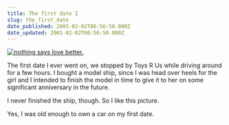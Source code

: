```yaml
---
title: The first date I
slug: the_first_date
date_published: 2001-02-02T06:56:50.000Z
date_updated: 2001-02-02T06:56:50.000Z
---
```


[![nothing says love better.](/images/ship.gif)](http://www.explodingdog.com/june19/sayslove.html)

The first date I ever went on, we stopped by Toys R Us while driving around for a few hours. I bought a model ship, since I was head over heels for the girl and I intended to finish the model in time to give it to her on some significant anniversary in the future.

I never finished the ship, though. So I like this picture.

Yes, I was old enough to own a car on my first date.

